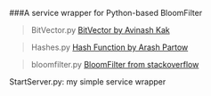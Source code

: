 ###A service wrapper for Python-based BloomFilter
>BitVector.py
[BitVector by Avinash Kak](https://engineering.purdue.edu/kak/dist/)

>Hashes.py
[Hash Function by Arash Partow](http://www.partow.net/programming/hashfunctions/index.html)

>bloomfilter.py
[BloomFilter from stackoverflow](http://stackoverflow.com/questions/311202/modern-high-performance-bloom-filter-in-python)

StartServer.py: my simple service wrapper